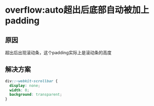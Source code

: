 # overflow:auto超出后底部自动被加上padding

## 原因
超出后出现滚动条，这个padding实际上是滚动条的高度


## 解决方案
```css
div::-webkit-scrollbar {
  display: none;
  width: 0;
  background: transparent;
}
```